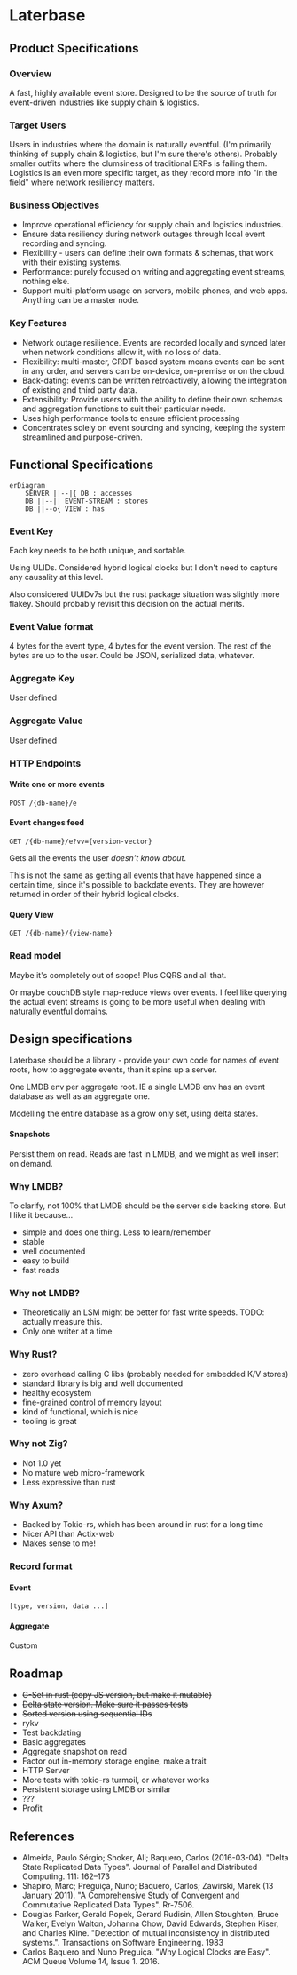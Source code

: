 # Laterbase

## Product Specifications

### Overview

A fast, highly available event store. Designed to be the source of truth for event-driven industries like supply chain & logistics.

### Target Users

Users in industries where the domain is naturally eventful. (I'm primarily thinking of supply chain & logistics, but I'm sure there's others). Probably smaller outfits where the clumsiness of traditional ERPs is failing them. Logistics is an even more specific target, as they record more info "in the field" where network resiliency matters.

### Business Objectives

- Improve operational efficiency for supply chain and logistics industries.
- Ensure data resiliency during network outages through local event recording and syncing.
- Flexibility - users can define their own formats & schemas, that work with their existing systems. 
- Performance: purely focused on writing and aggregating event streams, nothing else. 
- Support multi-platform usage on servers, mobile phones, and web apps. Anything can be a master node.

### Key Features

- Network outage resilience. Events are recorded locally and synced later when network conditions allow it, with no loss of data.
- Flexibility: multi-master, CRDT based system means events can be sent in any order, and servers can be on-device, on-premise or on the cloud.
- Back-dating: events can be written retroactively, allowing the integration of existing and third party data.
- Extensibility: Provide users with the ability to define their own schemas and aggregation functions to suit their particular needs.
- Uses high performance tools to ensure efficient processing
- Concentrates solely on event sourcing and syncing, keeping the system streamlined and purpose-driven.

## Functional Specifications

```mermaid
erDiagram
	SERVER ||--|{ DB : accesses
	DB ||--|| EVENT-STREAM : stores
	DB ||--o{ VIEW : has
```

### Event Key 

Each key needs to be both unique, and sortable.

Using ULIDs. Considered hybrid logical clocks but I don't need to capture any causality at this level.

Also considered UUIDv7s but the rust package situation was slightly more flakey. Should probably revisit this decision on the actual merits.

### Event Value format

4 bytes for the event type, 4 bytes for the event version.
The rest of the bytes are up to the user. Could be JSON, serialized data, whatever.

### Aggregate Key

User defined

### Aggregate Value

User defined

### HTTP Endpoints

#### Write one or more events
```
POST /{db-name}/e
```

#### Event changes feed
```
GET /{db-name}/e?vv={version-vector} 
```

Gets all the events the user *doesn't know about*.

This is not the same as getting all events that have happened since a certain time, since it's possible to backdate events. They are however returned in order of their hybrid logical clocks.

#### Query View
```
GET /{db-name}/{view-name}
```

### Read model

Maybe it's completely out of scope! Plus CQRS and all that.

Or maybe couchDB style map-reduce views over events. I feel like querying the actual event streams is going to be more useful when dealing with naturally eventful domains.

## Design specifications

Laterbase should be a library - provide your own code for names of event roots, how to aggregate events, than it spins up a server.

One LMDB env per aggregate root. IE a single LMDB env has an event database as well as an aggregate one.

Modelling the entire database as a grow only set, using delta states.

#### Snapshots

Persist them on read. Reads are fast in LMDB, and we might as well insert on demand.

### Why LMDB?

To clarify, not 100% that LMDB should be the server side backing store. But I like it because...

- simple and does one thing. Less to learn/remember
- stable
- well documented
- easy to build
- fast reads

### Why not LMDB?

- Theoretically an LSM might be better for fast write speeds. TODO: actually measure this.
- Only one writer at a time

### Why Rust?

- zero overhead calling C libs (probably needed for embedded K/V stores)
- standard library is big and well documented
- healthy ecosystem
- fine-grained control of memory layout
- kind of functional, which is nice
- tooling is great

### Why not Zig?

- Not 1.0 yet
- No mature web micro-framework
- Less expressive than rust

### Why Axum?

- Backed by Tokio-rs, which has been around in rust for a long time
- Nicer API than Actix-web
- Makes sense to me!

### Record format

#### Event

```
[type, version, data ...]
```

#### Aggregate

Custom

## Roadmap

- ~~G-Set in rust (copy JS version, but make it mutable)~~
- ~~Delta state version. Make sure it passes tests~~
- ~~Sorted version using sequential IDs~~
- rykv 
- Test backdating
- Basic aggregates
- Aggregate snapshot on read
- Factor out in-memory storage engine, make a trait
- HTTP Server
- More tests with tokio-rs turmoil, or whatever works
- Persistent storage using LMDB or similar
- ???
- Profit

## References

- Almeida, Paulo Sérgio; Shoker, Ali; Baquero, Carlos (2016-03-04). "Delta State Replicated Data Types". Journal of Parallel and Distributed Computing. 111: 162–173
- Shapiro, Marc; Preguiça, Nuno; Baquero, Carlos; Zawirski, Marek (13 January 2011). "A Comprehensive Study of Convergent and Commutative Replicated Data Types". Rr-7506.
- Douglas Parker, Gerald Popek, Gerard Rudisin, Allen Stoughton, Bruce Walker, Evelyn Walton, Johanna Chow, David Edwards, Stephen Kiser, and Charles Kline. "Detection of mutual inconsistency in distributed systems.". Transactions on Software Engineering. 1983
- Carlos Baquero and Nuno Preguiça. "Why Logical Clocks are Easy". ACM Queue Volume 14, Issue 1. 2016.
